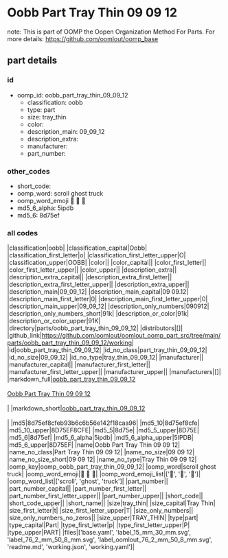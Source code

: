# Oobb Part Tray Thin 09 09 12  

note: This is part of OOMP the Oopen Organization Method For Parts. For more details: https://github.com/oomlout/oomp_base

##  part details





### id
* oomp_id: oobb_part_tray_thin_09_09_12
  * classification: oobb
  * type: part
  * size: tray_thin
  * color: 
  * description_main: 09_09_12
  * description_extra: 
  * manufacturer: 
  * part_number: 

### other_codes
* short_code: 
* oomp_word: scroll ghost truck
* oomp_word_emoji :scroll: :ghost: :truck:
* md5_6_alpha: 5ipdb
* md5_6: 8d75ef

### all codes 
|classification|oobb|
|classification_capital|Oobb|
|classification_first_letter|o|
|classification_first_letter_upper|O|
|classification_upper|OOBB|
|color||
|color_capital||
|color_first_letter||
|color_first_letter_upper||
|color_upper||
|description_extra||
|description_extra_capital||
|description_extra_first_letter||
|description_extra_first_letter_upper||
|description_extra_upper||
|description_main|09_09_12|
|description_main_capital|09 09.12|
|description_main_first_letter|0|
|description_main_first_letter_upper|0|
|description_main_upper|09_09_12|
|description_only_numbers|090912|
|description_only_numbers_short|91k|
|description_or_color|91k|
|description_or_color_upper|91K|
|directory|parts/oobb_part_tray_thin_09_09_12|
|distributors|[]|
|github_link|https://github.com/oomlout/oomlout_oomp_part_src/tree/main/parts/oobb_part_tray_thin_09_09_12/working|
|id|oobb_part_tray_thin_09_09_12|
|id_no_class|part_tray_thin_09_09_12|
|id_no_size|09_09_12|
|id_no_type|tray_thin_09_09_12|
|manufacturer||
|manufacturer_capital||
|manufacturer_first_letter||
|manufacturer_first_letter_upper||
|manufacturer_upper||
|manufacturers|[]|
|markdown_full|[oobb_part_tray_thin_09_09_12](https://github.com/oomlout/oomlout_oomp_part_src/tree/main/parts/oobb_part_tray_thin_09_09_12/working)<br>[](https://github.com/oomlout/oomlout_oomp_part_src/tree/main/parts/oobb_part_tray_thin_09_09_12/working)<br>[Oobb Part Tray Thin 09 09 12](https://github.com/oomlout/oomlout_oomp_part_src/tree/main/parts/oobb_part_tray_thin_09_09_12/working)<br><br>|
|markdown_short|[oobb_part_tray_thin_09_09_12](https://github.com/oomlout/oomlout_oomp_part_src/tree/main/parts/oobb_part_tray_thin_09_09_12/working)<br><br>|
|md5|8d75ef8cfeb93b6c6b56e142f18caa96|
|md5_10|8d75ef8cfe|
|md5_10_upper|8D75EF8CFE|
|md5_5|8d75e|
|md5_5_upper|8D75E|
|md5_6|8d75ef|
|md5_6_alpha|5ipdb|
|md5_6_alpha_upper|5IPDB|
|md5_6_upper|8D75EF|
|name|Oobb Part Tray Thin 09 09 12|
|name_no_class|Part Tray Thin 09 09 12|
|name_no_size|09 09 12|
|name_no_size_short|09 09 12|
|name_no_type|Tray Thin 09 09 12|
|oomp_key|oomp_oobb_part_tray_thin_09_09_12|
|oomp_word|scroll ghost truck|
|oomp_word_emoji|:scroll: :ghost: :truck:|
|oomp_word_emoji_list|[':scroll:', ':ghost:', ':truck:']|
|oomp_word_list|['scroll', 'ghost', 'truck']|
|part_number||
|part_number_capital||
|part_number_first_letter||
|part_number_first_letter_upper||
|part_number_upper||
|short_code||
|short_code_upper||
|short_name||
|size|tray_thin|
|size_capital|Tray Thin|
|size_first_letter|t|
|size_first_letter_upper|T|
|size_only_numbers||
|size_only_numbers_no_zeros||
|size_upper|TRAY_THIN|
|type|part|
|type_capital|Part|
|type_first_letter|p|
|type_first_letter_upper|P|
|type_upper|PART|
|files|['base.yaml', 'label_15_mm_30_mm.svg', 'label_76_2_mm_50_8_mm.svg', 'label_oomlout_76_2_mm_50_8_mm.svg', 'readme.md', 'working.json', 'working.yaml']|

